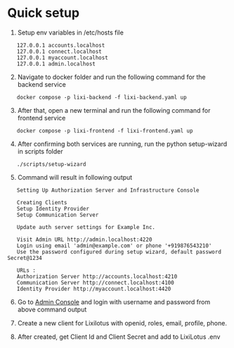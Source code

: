 # Quick setup

1. Setup env variables in /etc/hosts file

```shell
   127.0.0.1 accounts.localhost
   127.0.0.1 connect.localhost
   127.0.0.1 myaccount.localhost
   127.0.0.1 admin.localhost
```

2. Navigate to docker folder and run the following command for the backend service

```shell
   docker compose -p lixi-backend -f lixi-backend.yaml up
```

3. After that, open a new terminal and run the following command for frontend service

```shell
   docker compose -p lixi-frontend -f lixi-frontend.yaml up
```

4. After confirming both services are running, run the python setup-wizard in scripts folder

```shell
   ./scripts/setup-wizard
```

5. Command will result in following output

```
   Setting Up Authorization Server and Infrastructure Console

   Creating Clients
   Setup Identity Provider
   Setup Communication Server

   Update auth server settings for Example Inc.

   Visit Admin URL http://admin.localhost:4220
   Login using email 'admin@example.com' or phone '+919876543210'
   Use the password configured during setup wizard, default password Secret@1234

   URLs :
   Authorization Server http://accounts.localhost:4210
   Communication Server http://connect.localhost:4100
   Identity Provider http://myaccount.localhost:4420
```

6. Go to [Admin Console](http://admin.localhost:4220) and login with username and password from above command output

7. Create a new client for Lixilotus with openid, roles, email, profile, phone.

8. After created, get Client Id and Client Secret and add to LixiLotus .env
